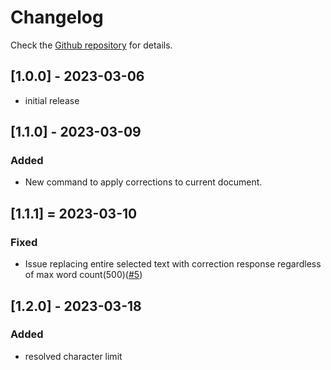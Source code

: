 # Changelog

Check the [Github repository](https://github.com/moonkorea00/vscode-korean-grammar-checker) for details.

## [1.0.0] - 2023-03-06

- initial release

## [1.1.0] - 2023-03-09

### Added

- New command to apply corrections to current document.

## [1.1.1] = 2023-03-10

### Fixed

- Issue replacing entire selected text with correction response regardless of max word count(500)([#5](https://github.com/moonkorea00/vscode-korean-grammar-checker/issues/5))

## [1.2.0] - 2023-03-18

### Added

- resolved character limit